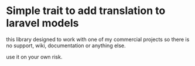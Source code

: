 Simple trait to add translation to laravel models
=========================

this library designed to work with one of my commercial projects so there is no support, wiki, documentation or anything else.

use it on your own risk.
